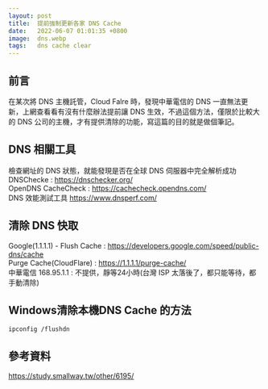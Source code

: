 ```yaml
---
layout: post
title:  提前強制更新各家 DNS Cache 
date:   2022-06-07 01:01:35 +0800
image:  dns.webp
tags:   dns cache clear 
---
```

## 前言
在某次將 DNS 主機託管，Cloud Falre 時，發現中華電信的 DNS 一直無法更新，上網查看看有沒有什麼辦法提前讓 DNS 生效，不過這個方法，僅限於比較大的 DNS 公司的主機，才有提供清除的功能，寫這篇的目的就是做個筆記。

## DNS 相關工具
檢查網址的 DNS 狀態，就能發現是否在全球 DNS 伺服器中完全解析成功  
DNSChecke : https://dnschecker.org/  
OpenDNS CacheCheck : https://cachecheck.opendns.com/  
DNS 效能測試工具 https://www.dnsperf.com/  

## 清除 DNS 快取
Google(1.1.1.1) - Flush Cache : https://developers.google.com/speed/public-dns/cache  
Purge Cache(CloudFlare) : https://1.1.1.1/purge-cache/  
中華電信 168.95.1.1 : 不提供，靜等24小時(台灣 ISP 太落後了，都只能等待，都手動清除)  

## Windows清除本機DNS Cache 的方法
```
ipconfig /flushdn
```

## 參考資料
https://study.smallway.tw/other/6195/